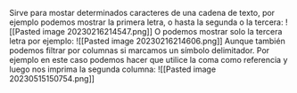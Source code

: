 Sirve para mostar determinados caracteres de una cadena de texto, por ejemplo podemos mostrar la primera letra, o hasta la segunda o la tercera:
![[Pasted image 20230216214547.png]]
O podemos mostrar solo la tercera letra por ejemplo:
![[Pasted image 20230216214606.png]]
Aunque también podemos filtrar por columnas si marcamos un símbolo delimitador. Por ejemplo en este caso podemos hacer que utilice la coma como referencia y luego nos imprima la segunda columna:
![[Pasted image 20230515150754.png]]
